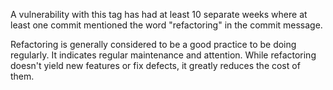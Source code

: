 A vulnerability with this tag has had at least 10 separate weeks where at least one commit mentioned the word "refactoring" in the commit message.

Refactoring is generally considered to be a good practice to be doing regularly. It indicates regular maintenance and attention. While refactoring doesn't yield new features or fix defects, it greatly reduces the cost of them. 